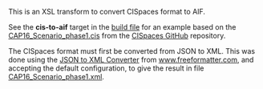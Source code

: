 This is an XSL transform to convert CISpaces format to AIF.

See the **cis-to-aif** target in the [build file](/argumentation/build.xml) for an example based on the [CAP16_Scenario_phase1.cis](https://github.com/CISpaces/webservices/blob/master/example_cis_files/CAP16_Scenario_phase1.cis) from the [CISpaces GitHub](https://github.com/CISpaces) repository.

The CISpaces format must first be converted from JSON to XML. This was done using the [JSON to XML Converter](https://www.freeformatter.com/json-to-xml-converter.html) from www.freeformatter.com, and accepting the default configuration, to give the result in file [CAP16_Scenario_phase1.xml](CAP16_Scenario_phase1.xml).
